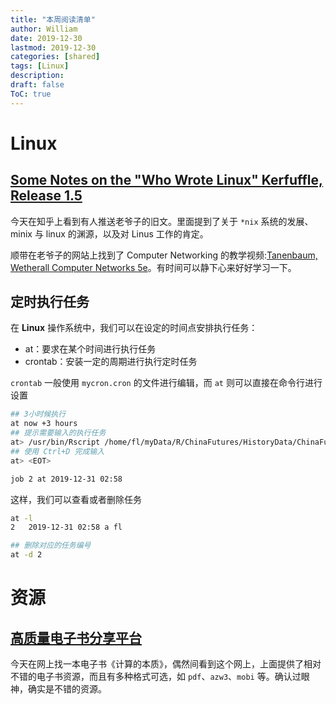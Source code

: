 ```yaml
---
title: "本周阅读清单"
author: William
date: 2019-12-30
lastmod: 2019-12-30
categories: [shared]
tags: [Linux]
description: 
draft: false
ToC: true
---
```


# Linux

## [Some Notes on the "Who Wrote Linux" Kerfuffle, Release 1.5](https://www.cs.vu.nl/~ast/brown/)

今天在知乎上看到有人推送老爷子的旧文。里面提到了关于 `*nix` 系统的发展、minix 与 linux 的渊源，以及对 Linus 工作的肯定。

顺带在老爷子的网站上找到了 Computer Networking 的教学视频:[Tanenbaum, Wetherall Computer Networks 5e](http://media.pearsoncmg.com/ph/streaming/esm/tanenbaum5e_videonotes/tanenbaum_videoNotes.html)。有时间可以静下心来好好学习一下。

## 定时执行任务

在 **Linux** 操作系统中，我们可以在设定的时间点安排执行任务：

-   at：要求在某个时间进行执行任务
-   crontab：安装一定的周期进行执行定时任务

`crontab` 一般使用 `mycron.cron` 的文件进行编辑，而 `at` 则可以直接在命令行进行设置

```bash
## 3小时候执行
at now +3 hours
## 提示需要输入的执行任务
at> /usr/bin/Rscript /home/fl/myData/R/ChinaFutures/HistoryData/ChinaFutures_HisotryData_00_main.R
## 使用 Ctrl+D 完成输入
at> <EOT>

job 2 at 2019-12-31 02:58
```

这样，我们可以查看或者删除任务

```bash
at -l
2	2019-12-31 02:58 a fl

## 删除对应的任务编号
at -d 2
```

# 资源

## [高质量电子书分享平台](http://www.lingocn.com/)

今天在网上找一本电子书《计算的本质》，偶然间看到这个网上，上面提供了相对不错的电子书资源，而且有多种格式可选，如 `pdf`、`azw3`、`mobi` 等。确认过眼神，确实是不错的资源。